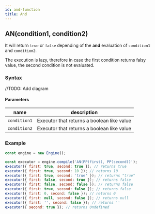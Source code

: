 ```yaml
---
id: and-function
title: And
---
```


## AN(condition1, condition2)

It will return `true` or `false` depending of the **and** evaluation of `condition1` and `condition2`.

The execution is lazy, therefore in case the first condition returns falsy value, the second condition is not evaluated.

### Syntax

//TODO: Add diagram

#### Parameters

| name         | description                                |
| ------------ | ------------------------------------------ |
| `condition1` | Executor that returns a boolean like value |
| `condition2` | Executor that returns a boolean like value |

### Example

```javascript
const engine = new Engine();

const executor = engine.compile('AN(PP(first), PP(second))');
executor({ first: true, second: true }); // returns true
executor({ first: true, second: 10 }); // returns 10
executor({ first: true, second: 'true' }); // returns "true"
executor({ first: false, second: true }); // returns false
executor({ first: false, second: false }); // returns false
executor({ first: true, second: false }); // returns false
executor({ first: 0, second: false }); // returns 0
executor({ first: null, second: false }); // returns null
executor({ first: '', second: false }); // returns ''
executor({ second: true }); // returns Undefined
```
